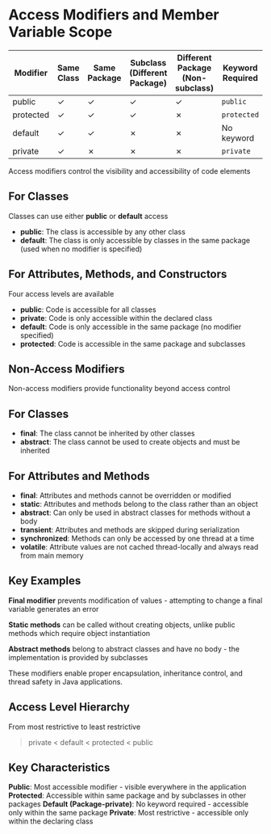 # Access Modifiers and Member Variable Scope
| Modifier      | Same Class | Same Package | Subclass (Different Package) | Different Package (Non-subclass) | Keyword Required |
| ------------- | ---------- | ------------ | ---------------------------- | -------------------------------- | ---------------- |
| public    | ✓          | ✓            | ✓                            | ✓                                | `public`         |
| protected | ✓          | ✓            | ✓                            | ✗                                | `protected`      |
| default   | ✓          | ✓            | ✗                            | ✗                                | No keyword       |
| private   | ✓          | ✗            | ✗                            | ✗                                | `private`        |

Access modifiers control the visibility and accessibility of code elements

## For Classes
Classes can use either **public** or **default** access

- **public**: The class is accessible by any other class
- **default**: The class is only accessible by classes in the same package (used when no modifier is specified)

## For Attributes, Methods, and Constructors
Four access levels are available

- **public**: Code is accessible for all classes
- **private**: Code is only accessible within the declared class
- **default**: Code is only accessible in the same package (no modifier specified)
- **protected**: Code is accessible in the same package and subclasses

## Non-Access Modifiers
Non-access modifiers provide functionality beyond access control

## For Classes
- **final**: The class cannot be inherited by other classes
- **abstract**: The class cannot be used to create objects and must be inherited

## For Attributes and Methods

- **final**: Attributes and methods cannot be overridden or modified
- **static**: Attributes and methods belong to the class rather than an object
- **abstract**: Can only be used in abstract classes for methods without a body
- **transient**: Attributes and methods are skipped during serialization
- **synchronized**: Methods can only be accessed by one thread at a time
- **volatile**: Attribute values are not cached thread-locally and always read from main memory


## Key Examples

**Final modifier** prevents modification of values - attempting to change a final variable generates an error

**Static methods** can be called without creating objects, unlike public methods which require object instantiation

**Abstract methods** belong to abstract classes and have no body - the implementation is provided by subclasses

These modifiers enable proper encapsulation, inheritance control, and thread safety in Java applications.

## Access Level Hierarchy

From most restrictive to least restrictive
> private < default < protected < public

## Key Characteristics

**Public**: Most accessible modifier - visible everywhere in the application
**Protected**: Accessible within same package and by subclasses in other packages
**Default (Package-private)**: No keyword required - accessible only within the same package
**Private**: Most restrictive - accessible only within the declaring class